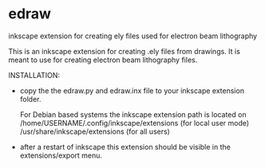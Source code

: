 # edraw
inkscape extension for creating ely files used for electron beam lithography

This is an inkscape extension for creating .ely files from drawings. It is meant to use for creating electron beam lithography files.

INSTALLATION:
* copy the the edraw.py and edraw.inx file to your inkscape extension folder.

  For Debian based systems the inkscape extension path is located on
  /home/USERNAME/.config/inkscape/extensions (for local user mode)
  /usr/share/inkscape/extensions (for all users)
 
* after a restart of inkscape this extension should be visible in the extensions/export menu.
